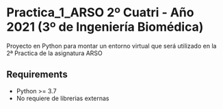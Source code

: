 # Practica_1_ARSO 2º Cuatri - Año 2021 (3º de Ingeniería Biomédica)

Proyecto en Python para montar un entorno virtual que será utilizado en la 2ª Practica de la asignatura ARSO

## Requirements
- Python >= 3.7
- No requiere de librerias externas
